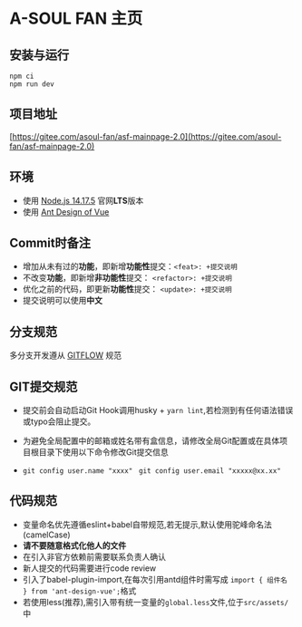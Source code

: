 # A-SOUL FAN 主页

## 安装与运行
```
npm ci
npm run dev
```

## 项目地址
[https://gitee.com/asoul-fan/asf-mainpage-2.0](https://gitee.com/asoul-fan/asf-mainpage-2.0)

## 环境
* 使用 [Node.js 14.17.5](http://nodejs.cn/download/current/) 官网**LTS**版本
* 使用 [Ant Design of Vue](https://www.antdv.com/docs/vue/introduce-cn/)

## Commit时备注
* 增加从未有过的**功能**，即新增**功能性**提交：`<feat>: +提交说明`
* 不改变**功能**，即新增**非功能性**提交： `<refactor>: +提交说明`
* 优化之前的代码，即更新**功能性**提交： `<update>: +提交说明`
* 提交说明可以使用**中文**

## 分支规范
多分支开发遵从 [GITFLOW](https://datasift.github.io/gitflow/IntroducingGitFlow.html#:~:text=GitFlow%20is%20a%20branching%20model,and%20scaling%20the%20development%20team.) 规范

## GIT提交规范
* 提交前会自动启动Git Hook调用husky + `yarn lint`,若检测到有任何语法错误或typo会阻止提交。

* 为避免全局配置中的邮箱或姓名带有盒信息，请修改全局Git配置或在具体项目根目录下使用以下命令修改Git提交信息

* `git config user.name "xxxx"` ` git config user.email "xxxxx@xx.xx"`

## 代码规范
* 变量命名优先遵循eslint+babel自带规范,若无提示,默认使用驼峰命名法(camelCase)
* **请不要随意格式化他人的文件**
* 在引入非官方依赖前需要联系负责人确认
* 新人提交的代码需要进行code review
* 引入了babel-plugin-import,在每次引用antd组件时需写成 `import { 组件名 } from 'ant-design-vue';`格式
* 若使用less(推荐),需引入带有统一变量的`global.less`文件,位于`src/assets/`中